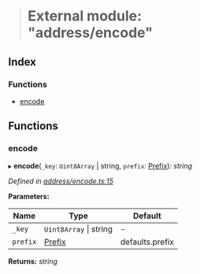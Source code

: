 > # External module: "address/encode"

## Index

### Functions

* [encode](_address_encode_.md#encode)

## Functions

###  encode

▸ **encode**(`_key`: `Uint8Array` | string, `prefix`: [Prefix](_address_types_.md#prefix)): *string*

*Defined in [address/encode.ts:15](https://github.com/polkadot-js/common/blob/395569c/packages/util-crypto/src/address/encode.ts#L15)*

**Parameters:**

Name | Type | Default |
------ | ------ | ------ |
`_key` | `Uint8Array` \| string | - |
`prefix` | [Prefix](_address_types_.md#prefix) |  defaults.prefix |

**Returns:** *string*